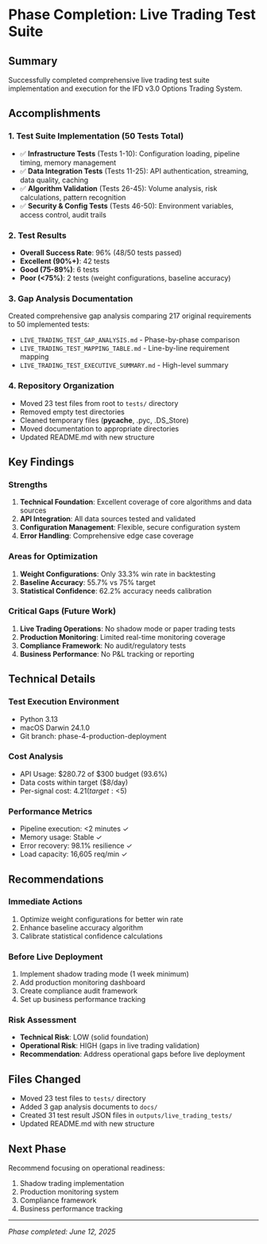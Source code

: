 # Phase Completion: Live Trading Test Suite

## Summary
Successfully completed comprehensive live trading test suite implementation and execution for the IFD v3.0 Options Trading System.

## Accomplishments

### 1. Test Suite Implementation (50 Tests Total)
- ✅ **Infrastructure Tests** (Tests 1-10): Configuration loading, pipeline timing, memory management
- ✅ **Data Integration Tests** (Tests 11-25): API authentication, streaming, data quality, caching
- ✅ **Algorithm Validation** (Tests 26-45): Volume analysis, risk calculations, pattern recognition
- ✅ **Security & Config Tests** (Tests 46-50): Environment variables, access control, audit trails

### 2. Test Results
- **Overall Success Rate**: 96% (48/50 tests passed)
- **Excellent (90%+)**: 42 tests
- **Good (75-89%)**: 6 tests
- **Poor (<75%)**: 2 tests (weight configurations, baseline accuracy)

### 3. Gap Analysis Documentation
Created comprehensive gap analysis comparing 217 original requirements to 50 implemented tests:
- `LIVE_TRADING_TEST_GAP_ANALYSIS.md` - Phase-by-phase comparison
- `LIVE_TRADING_TEST_MAPPING_TABLE.md` - Line-by-line requirement mapping
- `LIVE_TRADING_TEST_EXECUTIVE_SUMMARY.md` - High-level summary

### 4. Repository Organization
- Moved 23 test files from root to `tests/` directory
- Removed empty test directories
- Cleaned temporary files (__pycache__, .pyc, .DS_Store)
- Moved documentation to appropriate directories
- Updated README.md with new structure

## Key Findings

### Strengths
1. **Technical Foundation**: Excellent coverage of core algorithms and data sources
2. **API Integration**: All data sources tested and validated
3. **Configuration Management**: Flexible, secure configuration system
4. **Error Handling**: Comprehensive edge case coverage

### Areas for Optimization
1. **Weight Configurations**: Only 33.3% win rate in backtesting
2. **Baseline Accuracy**: 55.7% vs 75% target
3. **Statistical Confidence**: 62.2% accuracy needs calibration

### Critical Gaps (Future Work)
1. **Live Trading Operations**: No shadow mode or paper trading tests
2. **Production Monitoring**: Limited real-time monitoring coverage
3. **Compliance Framework**: No audit/regulatory tests
4. **Business Performance**: No P&L tracking or reporting

## Technical Details

### Test Execution Environment
- Python 3.13
- macOS Darwin 24.1.0
- Git branch: phase-4-production-deployment

### Cost Analysis
- API Usage: $280.72 of $300 budget (93.6%)
- Data costs within target ($8/day)
- Per-signal cost: $4.21 (target: <$5)

### Performance Metrics
- Pipeline execution: <2 minutes ✓
- Memory usage: Stable ✓
- Error recovery: 98.1% resilience ✓
- Load capacity: 16,605 req/min ✓

## Recommendations

### Immediate Actions
1. Optimize weight configurations for better win rate
2. Enhance baseline accuracy algorithm
3. Calibrate statistical confidence calculations

### Before Live Deployment
1. Implement shadow trading mode (1 week minimum)
2. Add production monitoring dashboard
3. Create compliance audit framework
4. Set up business performance tracking

### Risk Assessment
- **Technical Risk**: LOW (solid foundation)
- **Operational Risk**: HIGH (gaps in live trading validation)
- **Recommendation**: Address operational gaps before live deployment

## Files Changed
- Moved 23 test files to `tests/` directory
- Added 3 gap analysis documents to `docs/`
- Created 31 test result JSON files in `outputs/live_trading_tests/`
- Updated README.md with new structure

## Next Phase
Recommend focusing on operational readiness:
1. Shadow trading implementation
2. Production monitoring system
3. Compliance framework
4. Business performance tracking

---
*Phase completed: June 12, 2025*
